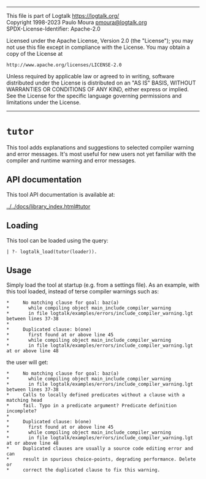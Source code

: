 ________________________________________________________________________

This file is part of Logtalk <https://logtalk.org/>  
Copyright 1998-2023 Paulo Moura <pmoura@logtalk.org>  
SPDX-License-Identifier: Apache-2.0

Licensed under the Apache License, Version 2.0 (the "License");
you may not use this file except in compliance with the License.
You may obtain a copy of the License at

    http://www.apache.org/licenses/LICENSE-2.0

Unless required by applicable law or agreed to in writing, software
distributed under the License is distributed on an "AS IS" BASIS,
WITHOUT WARRANTIES OR CONDITIONS OF ANY KIND, either express or implied.
See the License for the specific language governing permissions and
limitations under the License.
________________________________________________________________________


`tutor`
=======

This tool adds explanations and suggestions to selected compiler warning
and error messages. It's most useful for new users not yet familiar with
the compiler and runtime warning and error messages.


API documentation
-----------------

This tool API documentation is available at:

[../../docs/library_index.html#tutor](../../docs/library_index.html#tutor)


Loading
-------

This tool can be loaded using the query:

	| ?- logtalk_load(tutor(loader)).


Usage
-----

Simply load the tool at startup (e.g. from a settings file). As an example,
with this tool loaded, instead of terse compiler warnings such as:

	*     No matching clause for goal: baz(a)
	*       while compiling object main_include_compiler_warning
	*       in file logtalk/examples/errors/include_compiler_warning.lgt between lines 37-38
	*     
	*     Duplicated clause: b(one)
	*       first found at or above line 45
	*       while compiling object main_include_compiler_warning
	*       in file logtalk/examples/errors/include_compiler_warning.lgt at or above line 48

the user will get:

	*     No matching clause for goal: baz(a)
	*       while compiling object main_include_compiler_warning
	*       in file logtalk/examples/errors/include_compiler_warning.lgt between lines 37-38
	*     Calls to locally defined predicates without a clause with a matching head
	*     fail. Typo in a predicate argument? Predicate definition incomplete?
	*     
	*     Duplicated clause: b(one)
	*       first found at or above line 45
	*       while compiling object main_include_compiler_warning
	*       in file logtalk/examples/errors/include_compiler_warning.lgt at or above line 48
	*     Duplicated clauses are usually a source code editing error and can
	*     result in spurious choice-points, degrading performance. Delete or
	*     correct the duplicated clause to fix this warning.
